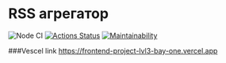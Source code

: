 # RSS агрегатор

![Node CI](https://github.com/Tati92-L/frontend-project-lvl3/actions/workflows/nodejs.yml/badge.svg)
[![Actions Status](https://github.com/Tati92-L/frontend-project-lvl3/workflows/hexlet-check/badge.svg)](https://github.com/Tati92-L/frontend-project-lvl3/actions)
[![Maintainability](https://api.codeclimate.com/v1/badges/a99a88d28ad37a79dbf6/maintainability)](https://codeclimate.com/github/codeclimate/codeclimate/maintainability)

###Vescel link
https://frontend-project-lvl3-bay-one.vercel.app

